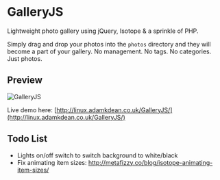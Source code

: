 GalleryJS
=========

Lightweight photo gallery using jQuery, Isotope & a sprinkle of PHP.

Simply drag and drop your photos into the `photos` directory and they will become a part of your gallery. No management. No tags. No categories. Just photos.

## Preview

![GalleryJS](http://i.imgur.com/56LN6hZ.jpg)

Live demo here: [http://linux.adamkdean.co.uk/GalleryJS/](http://linux.adamkdean.co.uk/GalleryJS/)

## Todo List
* Lights on/off switch to switch background to white/black
* Fix animating item sizes: http://metafizzy.co/blog/isotope-animating-item-sizes/